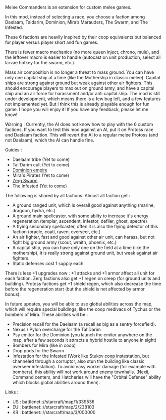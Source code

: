 Melee Commanders is an extension for custom melee games.

In this mod, instead of selecting a race, you choose a faction among Daelaam, Taldarim, Dominion, Mira’s Marauders, The Swarm, and The Infested.

These 6 factions are heavily inspired by their coop equivalents but balanced for player versus player short and fun games.

There is fewer macro mechanics (no more queen inject, chrono, mule), and the leftover macro is easier to handle (autocast on unit production, select all larvae hotkey for the swarm, etc.).

Mass air composition is no longer a threat to mass ground. You can have only one capital ship at a time (like the Mothership in classic melee). Capital ships are strong against ground but weak against other air fighters. This should encourage players to max out on ground army, and have a capital ship and an air force for harassment and/or anti capital ship.
The mod is still under development, which means there is a few bug left, and a few features not implemented yet. But I think this is already playable enough for fun game.
I hope you will enjoy it! If you have any feedback, please let me know!

Warning :
Currently, the AI does not know how to play with the 6 custom factions.
If you want to test this mod against an AI, put it on Protoss race and Daelaam faction. This will revert the AI to a regular melee Protoss (and not Daelaam), which the AI can handle fine.


Guides :

- Daelaam tribe (Yet to come)
- Tal'Darim cult (Yet to come)
- [Dominion empire](Dominion/)
- Mira's Pirates (Yet to come)
- [Zerg Swarm](Swarm/)
- The Infested (Yet to come)

The following is shared by all factions. Almost all faction get :

- A ground ranged unit, which is overall good against anything (marine, dragoon, hydra, etc.)
- A ground main spellcaster, with some abilty to increase it's energy regeneration (templar, ascendent, infestor, defiler, ghost, spectre)
- A flying secondary spellcaster, often it is also the flying detector of this faction (oracle, coatl, raven, overseer, etc.)
- An air fighter, fast and good against other air unit, can harass, but not fight big ground army (scout, wraith, phoenix, etc.)
- A capital ship, you can have only one on the field at a time (like the mothership), it is really strong against ground unit, but weak against air fighters.
- Static defenses cost 1 supply each.

There is less +1 upgrades now : +1 attacks and +1 armor affect all unit for each faction. Zerg factions also get +1 regen on creep (for ground units and building). Protoss factions get +1 shield regen, which also decrease the time before the regeneration start (but the shield is not affected by armor bonus).

In future updates, you will be able to use global abilities across the map, which will require special buildings, like the coop medivacs of Tychus or the bombers of Mira. These abilities will be :
- Precision recall for the Daelaam (a recall as big as a sentry forcefield).
- Nexus / Pylon overcharge for the Tal'Darim
- Psy emitor for the Dominion (you launch the emitor anywhere on the map, after a few seconds it attracts a hybrid hostile to anyone in sight)
- Bombers for Mira (like in coop)
- Drop pods for the Swarm
- Infestation for the Infested (Work like Stukov coop instestation, but channeled through a corruptor, also stun the building like classic overseer infestation).
To avoid easy worker damage (for example with bombers), this ability will not work around enemy townhalls. (Nexii, Command centers, and Hatcheries will have the "Orbital Defense" ability which blocks global abilities around them).



Links :
- US : battlenet:://starcraft/map/1/339536
- EU : battlenet:://starcraft/map/2/238103
- KR : battlenet:://starcraft/map/3/000000
